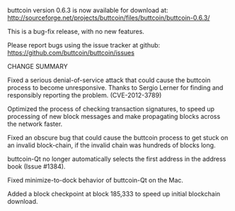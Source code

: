buttcoin version 0.6.3 is now available for download at:
  http://sourceforge.net/projects/buttcoin/files/buttcoin/buttcoin-0.6.3/

This is a bug-fix release, with no new features.

Please report bugs using the issue tracker at github:
  https://github.com/buttcoin/buttcoin/issues

CHANGE SUMMARY

Fixed a serious denial-of-service attack that could cause the
buttcoin process to become unresponsive. Thanks to Sergio Lerner
for finding and responsibly reporting the problem. (CVE-2012-3789)

Optimized the process of checking transaction signatures, to
speed up processing of new block messages and make propagating
blocks across the network faster.

Fixed an obscure bug that could cause the buttcoin process to get
stuck on an invalid block-chain, if the invalid chain was
hundreds of blocks long.

buttcoin-Qt no longer automatically selects the first address
in the address book (Issue #1384).

Fixed minimize-to-dock behavior of buttcoin-Qt on the Mac.

Added a block checkpoint at block 185,333 to speed up initial
blockchain download.
